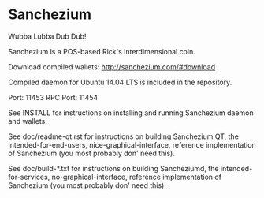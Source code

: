# Sanchezium
Wubba Lubba Dub Dub!

Sanchezium is a POS-based Rick's interdimensional coin.

Download compiled wallets: http://sanchezium.com/#download

Compiled daemon for Ubuntu 14.04 LTS is included in the repository.

Port: 11453 RPC Port: 11454

See INSTALL for instructions on installing and running Sanchezium daemon and wallets.

See doc/readme-qt.rst for instructions on building Sanchezium QT, the intended-for-end-users, nice-graphical-interface, reference implementation of Sanchezium (you most probably don' need this).

See doc/build-*.txt for instructions on building Sancheziumd, the intended-for-services, no-graphical-interface, reference implementation of Sanchezium (you most probably don' need this).
